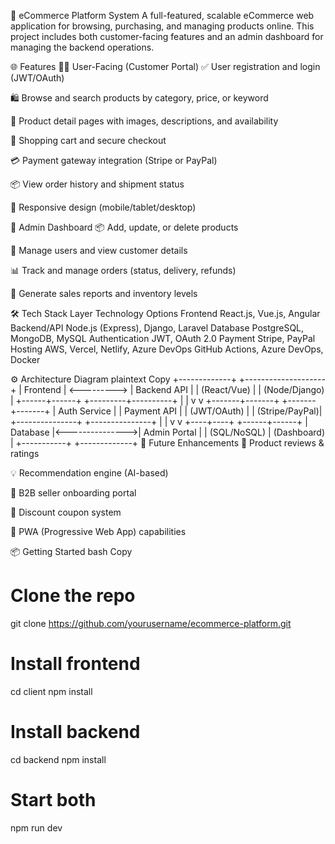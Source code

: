 🛒 eCommerce Platform System
A full-featured, scalable eCommerce web application for browsing, purchasing, and managing products online. This project includes both customer-facing features and an admin dashboard for managing the backend operations.

🌐 Features
🧍‍♂️ User-Facing (Customer Portal)
✅ User registration and login (JWT/OAuth)

🛍️ Browse and search products by category, price, or keyword

📄 Product detail pages with images, descriptions, and availability

🛒 Shopping cart and secure checkout

💳 Payment gateway integration (Stripe or PayPal)

📦 View order history and shipment status

🌙 Responsive design (mobile/tablet/desktop)

🔐 Admin Dashboard
📦 Add, update, or delete products

👥 Manage users and view customer details

📊 Track and manage orders (status, delivery, refunds)

🧾 Generate sales reports and inventory levels

🛠️ Tech Stack
Layer	Technology Options
Frontend	React.js, Vue.js, Angular
Backend/API	Node.js (Express), Django, Laravel
Database	PostgreSQL, MongoDB, MySQL
Authentication	JWT, OAuth 2.0
Payment	Stripe, PayPal
Hosting	AWS, Vercel, Netlify, Azure
DevOps	GitHub Actions, Azure DevOps, Docker

⚙️ Architecture Diagram
plaintext
Copy
           +-------------+             +--------------------+
           |  Frontend   | <---------> |   Backend API      |
           | (React/Vue) |             |  (Node/Django)     |
           +------+------+             +---------+----------+
                  |                              |
                  v                              v
          +-------+-------+              +-------+-------+
          |  Auth Service |              |  Payment API   |
          |  (JWT/OAuth)  |              | (Stripe/PayPal)|
          +---------------+              +---------------+
                  |                              |
                  v                              v
             +----+----+                  +------+------+
             | Database |<--------------->| Admin Portal |
             | (SQL/NoSQL)                |  (Dashboard) |
             +-----------+                +-------------+
🚀 Future Enhancements
📝 Product reviews & ratings

💡 Recommendation engine (AI-based)

💼 B2B seller onboarding portal

🧾 Discount coupon system

📱 PWA (Progressive Web App) capabilities

📦 Getting Started
bash
Copy
# Clone the repo
git clone https://github.com/yourusername/ecommerce-platform.git

# Install frontend
cd client
npm install

# Install backend
cd backend
npm install

# Start both
npm run dev
